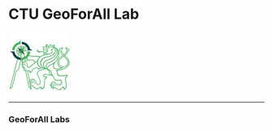 # CTU GeoForAll Lab

![Logo](https://github.com/ctu-geoforall-lab/marketing/blob/master/logo/ctu-geoforall-logo-small.png)

---

### GeoForAll Labs


